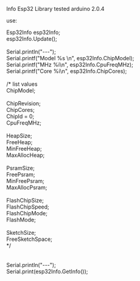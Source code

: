 Info Esp32 Library
tested arduino 2.0.4

use:

Esp32Info esp32Info; <br>
esp32Info.Update(); <br>
   <br>
  Serial.println("---"); <br>
  Serial.printf("Model %s \n", esp32Info.ChipModel); <br>
  Serial.printf("MHz %i\n", esp32Info.CpuFreqMHz); <br>
  Serial.printf("Core %i\n", esp32Info.ChipCores); <br>
 <br>
  /*
  list values <br>
  ChipModel; <br>                  
  ChipRevision; <br>
  ChipCores; <br>
  ChipId = 0; <br>
  CpuFreqMHz; <br>
 <br>
  HeapSize; <br>
  FreeHeap; <br>
  MinFreeHeap; <br>
  MaxAllocHeap; <br>
 <br>
  PsramSize; <br>
  FreePsram; <br>
  MinFreePsram; <br>
  MaxAllocPsram; <br>
 <br>
  FlashChipSize; <br>
  FlashChipSpeed; <br>
  FlashChipMode; <br>
  FlashMode; <br>
 <br>
  SketchSize; <br>
  FreeSketchSpace; <br>
  */ <br>
 <br>
 <br>
  Serial.println("---"); <br>
  Serial.print(esp32Info.GetInfo()); 
